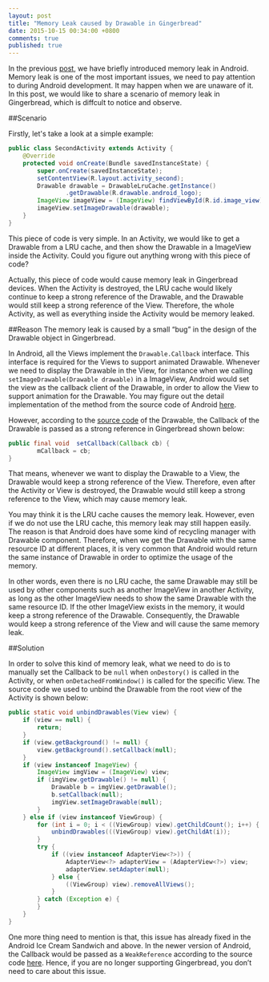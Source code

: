```yaml
---
layout: post
title: "Memory Leak caused by Drawable in Gingerbread"
date: 2015-10-15 00:34:00 +0800
comments: true
published: true
---
```


In the previous [post](/blog/2014/09/10/android-memory-leaks/), we have briefly introduced memory leak in Android. Memory leak is one of the most important issues, we need to pay attention to during Android development. It may happen when we are unaware of it. In this post, we would like to share a scenario of memory leak in Gingerbread, which is diffcult to notice and observe. 

##Scenario

Firstly, let's take a look at a simple example:

``` java
public class SecondActivity extends Activity {
    @Override
    protected void onCreate(Bundle savedInstanceState) {
        super.onCreate(savedInstanceState);
        setContentView(R.layout.activity_second);
        Drawable drawable = DrawableLruCache.getInstance()
                .getDrawable(R.drawable.android_logo);
        ImageView imageView = (ImageView) findViewById(R.id.image_view);
        imageView.setImageDrawable(drawable);
    }
}
```

This piece of code is very simple. In an Activity, we would like to get a Drawable from a LRU cache, and then show the Drawable in a ImageView inside the Activity. Could you figure out anything wrong with this piece of code?

Actually, this piece of code would cause memory leak in Gingerbread devices. When the Activity is destroyed, the LRU cache would likely continue to keep a strong reference of the Drawable, and the Drawable would still keep a strong reference of the View. Therefore, the whole Activity, as well as everything inside the Activity would be memory leaked.

##Reason
The memory leak is caused by a small “bug” in the design of the Drawable object in Gingerbread.

In Android, all the Views implement the ```Drawable.Callback``` interface. This interface is required for the Views to support animated Drawable. Whenever we need to display the Drawable in the View, for instance when we calling ```setImageDrawable(Drawable drawable)``` in a ImageView, Android would set the view as the callback client of the Drawable, in order to allow the View to support animation for the Drawable. You may figure out the detail implementation of the method from the source code of Android [here](http://grepcode.com/file/repository.grepcode.com/java/ext/com.google.android/android/4.2.1_r1.2/android/widget/ImageView.java#ImageView.setImageDrawable%28android.graphics.drawable.Drawable%29).

However, according to the [source code](http://grepcode.com/file/repository.grepcode.com/java/ext/com.google.android/android/2.3.7_r1/android/graphics/drawable/Drawable.java#Drawable.setCallback%28android.graphics.drawable.Drawable.Callback%29) of the Drawable, the Callback of the Drawable is passed as a strong reference in Gingerbread shown below:
``` java
public final void  setCallback(Callback cb) {
        mCallback = cb;
}
```

That means, whenever we want to display the Drawable to a View, the Drawable would keep a strong reference of the View. Therefore, even after the Activity or View is destroyed, the Drawable would still keep a strong reference to the View, which may cause memory leak.

You may think it is the LRU cache causes the memory leak. However, even if we do not use the LRU cache, this memory leak may still happen easily. The reason is that Android does have some kind of recycling manager with Drawable component. Therefore, when we get the Drawable with the same resource ID at different places, it is very common that Android would return the same instance of Drawable in order to optimize the usage of the memory. 

In other words, even there is no LRU cache, the same Drawable may still be used by other components such as another ImageView in another Activity, as long as the other ImageView needs to show the same Drawable with the same resource ID. If the other ImageView exists in the memory, it would keep a strong reference of the Drawable. Consequently, the Drawable would keep a strong reference of the View and will cause the same memory leak.

##Solution

In order to solve this kind of memory leak, what we need to do is to manually set the Callback to be ```null``` when ```onDestory()``` is called in the Activity, or when ```onDetachedFromWindow()``` is called for the specific View. The source code we used to unbind the Drawable from the root view of the Activity is shown below:


``` java
public static void unbindDrawables(View view) {
    if (view == null) {
        return;
    }
    if (view.getBackground() != null) {
        view.getBackground().setCallback(null);
    }
    if (view instanceof ImageView) {
        ImageView imgView = (ImageView) view;
        if (imgView.getDrawable() != null) {
            Drawable b = imgView.getDrawable();
            b.setCallback(null);
            imgView.setImageDrawable(null);
        }
    } else if (view instanceof ViewGroup) {
        for (int i = 0; i < ((ViewGroup) view).getChildCount(); i++) {
            unbindDrawables(((ViewGroup) view).getChildAt(i));
        }
        try {
            if ((view instanceof AdapterView<?>)) {
                AdapterView<?> adapterView = (AdapterView<?>) view;
                adapterView.setAdapter(null);
            } else {
                ((ViewGroup) view).removeAllViews();
            }
        } catch (Exception e) {
        }
    }
}

```

One more thing need to mention is that, this issue has already fixed in the Android Ice Cream Sandwich and above. In the 
newer version of Android, the Callback would be passed as a ```WeakReference``` according to the source 
code [here](http://grepcode.com/file/repository.grepcode.com/java/ext/com.google.android/android/4.2.1_r1.2/android/graphics/drawable/Drawable.java#Drawable.setCallback%28android.graphics.drawable.Drawable.Callback%29). Hence, if you are no longer supporting Gingerbread, you don’t need to care about this issue. 
